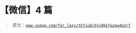 # 【微信】4 篇

> 原文：[`www.yuque.com/for_lazy/thfiu8/dyi9kkfpzpw4p2rf`](https://www.yuque.com/for_lazy/thfiu8/dyi9kkfpzpw4p2rf)

